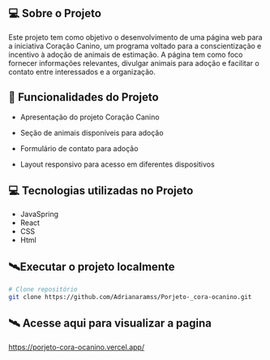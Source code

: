 
## 💻 Sobre o Projeto
Este projeto tem como objetivo o desenvolvimento de uma página web para a iniciativa Coração Canino, um programa voltado para a conscientização e incentivo à adoção de animais de estimação. A página tem como foco fornecer informações relevantes, divulgar animais para adoção e facilitar o contato entre interessados e a organização.


## 🚀 Funcionalidades do Projeto

- Apresentação do projeto Coração Canino

- Seção de animais disponíveis para adoção

- Formulário de contato para adoção 

- Layout responsivo para acesso em diferentes dispositivos



## 💻 Tecnologias utilizadas no Projeto
- JavaSpring
- React
- CSS
- Html


## 🛰Executar o projeto localmente

```bash
# Clone repositório
git clone https://github.com/Adrianaramss/Porjeto-_cora-ocanino.git

```
## 🛰 Acesse aqui para visualizar a pagina
https://porjeto-cora-ocanino.vercel.app/
